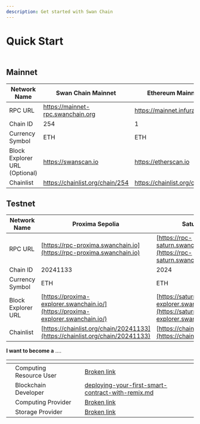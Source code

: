 ```yaml
---
description: Get started with Swan Chain
---
```


# Quick Start

\
Mainnet
-------

<table><thead><tr><th width="258">Network Name</th><th width="259">Swan Chain Mainnet</th><th>Ethereum Mainnet</th></tr></thead><tbody><tr><td>RPC URL</td><td><a href="https://mainnet-rpc.swanchain.org">https://mainnet-rpc.swanchain.org</a></td><td><a href="https://mainnet.infura.io/v3/">https://mainnet.infura.io/v3/</a></td></tr><tr><td>Chain ID</td><td>254</td><td>1</td></tr><tr><td>Currency Symbol</td><td>ETH</td><td>ETH</td></tr><tr><td>Block Explorer URL (Optional)</td><td><a href="https://swanscan.io/">https://swanscan.io</a></td><td><a href="https://etherscan.io/">https://etherscan.io</a></td></tr><tr><td>Chainlist</td><td><a href="https://chainlist.org/chain/254">https://chainlist.org/chain/254</a></td><td><a href="https://chainlist.org/chain/1">https://chainlist.org/chain/1</a></td></tr></tbody></table>

## Testnet

| Network Name       | Proxima  Sepolia                                                                 | Saturn Sepolia                                                                 |
| ------------------ | -------------------------------------------------------------------------------- | ------------------------------------------------------------------------------ |
| RPC URL            | [https://rpc-proxima.swanchain.io](https://rpc-proxima.swanchain.io)             | [https://rpc-saturn.swanchain.io](https://rpc-saturn.swanchain.io)             |
| Chain ID           | 20241133                                                                         | 2024                                                                           |
| Currency Symbol    | ETH                                                                              | ETH                                                                            |
| Block Explorer URL | [https://proxima-explorer.swanchain.io/](https://proxima-explorer.swanchain.io/) | [https://saturn-explorer.swanchain.io/](https://saturn-explorer.swanchain.io/) |
| Chainlist          | [https://chainlist.org/chain/20241133](https://chainlist.org/chain/20241133)     | [https://chainlist.org/chain/2024](https://chainlist.org/chain/2024)           |



**I want to become a** ....

<table data-view="cards"><thead><tr><th></th><th></th><th></th><th data-hidden data-card-target data-type="content-ref"></th></tr></thead><tbody><tr><td></td><td>Computing Resource User</td><td></td><td><a href="broken-reference">Broken link</a></td></tr><tr><td></td><td>Blockchain Developer</td><td></td><td><a href="deploying-your-first-smart-contract-with-remix.md">deploying-your-first-smart-contract-with-remix.md</a></td></tr><tr><td></td><td>Computing Provider</td><td></td><td><a href="broken-reference">Broken link</a></td></tr><tr><td></td><td>Storage Provider</td><td></td><td><a href="broken-reference">Broken link</a></td></tr></tbody></table>
